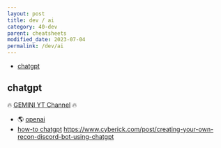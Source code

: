 ```yaml
---
layout: post
title: dev / ai
category: 40-dev
parent: cheatsheets
modified_date: 2023-07-04
permalink: /dev/ai
---
```


<!-- vscode-markdown-toc -->
* [chatgpt](#chatgpt)

<!-- vscode-markdown-toc-config
	numbering=false
	autoSave=true
	/vscode-markdown-toc-config -->
<!-- /vscode-markdown-toc -->


## <a name='chatgpt'></a>chatgpt
🔥 [GEMINI YT Channel](https://www.youtube.com/playlist?list=PL0UJtYdHHM44OsQDNf2L-AkWKD48vaxTR) 🔥

* 🌎 [openai](https://chat.openai.com/chat)
* [how-to chatgpt](https://anugrahsr.in/chatgpt-for-hacking/)
https://www.cyberick.com/post/creating-your-own-recon-discord-bot-using-chatgpt